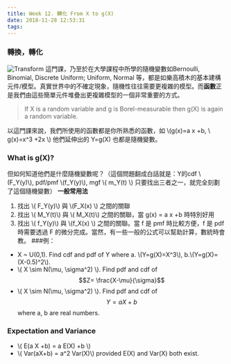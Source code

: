 ```yaml
---
title: Week 12. 轉化 From X to g(X)
date: 2018-11-28 12:53:31
tags:
---
```

### 轉換，轉化
![Transform](https://i2.wp.com/wp-corp.qoo-app.com/wp-content/uploads/2018/08/18082405411061.jpg?w=1000)
這門課，乃至於在大學課程中所學的隨機變數如Bernoulli, Binomial, Discrete Uniform; Uniform, Normal 等，都是如樂高積木的基本建構元件/模型。真實世界中的不確定現象，隨機性往往需要更複雜的模型。而**函數**正是我們由這些簡單元件堆疊出更複雜模型的一個非常重要的方式。

>If X is a random variable and  g is  Borel-measurable 
then  g(X) is again a random variable. 

以這門課來說，我們所使用的函數都是你所熟悉的函數，如 
\\(g(x)=a x +b,  \   g(x)=x^3 +2x \\)
他們延伸出的 Y=g(X) 也都是隨機變數。
### What is g(X)?
但如何知道他們是什麼隨機變數呢？（這個問題翻成白話就是：Y的cdf \\(F_Y(y)\\), pdf/pmf \\(f_Y(y)\\), mgf  \\( m_Y(t) \\) 只要找出三者之一，就完全刻劃了這個隨機變數）
**一般常用法**
1. 找出 \\( F_Y(y)\\) 與 \\(F_X(x) \\) 之間的關聯
2.  找出 \\( M_Y(t)\\) 與 \\( M_X(t)\\) 之間的關聯，當 g(x) = a x +b 時特別好用
3. 找出 \\( f_Y(y)\\) 與 \\(f_X(x) \\) 之間的關聯。當 f 是 pmf 時比較方便，f 是 pdf 時需要透過 F 的微分完成。當然，有一些一般的公式可以幫助計算，數統時會教。
###例：
* X ~ U(0,1). Find cdf and pdf of Y where 
a. \\(Y=g(X)=X^3\\), 
b.\\(Y=g(X)=(X-0.5)^2\\).
* \\( X \sim N(\mu, \sigma^2) \\). Find pdf and cdf of 
$$Z= \frac{X-\mu}{\sigma}$$
* \\( X \sim N(\mu, \sigma^2) \\). Find pdf and cdf of 
$$Y= a X + b$$ where a, b are real numbers. 

### Expectation and Variance 
 * \\( E(a X +b) = a E(X) +b \\)
 * \\( Var(aX+b) = a^2 Var(X)\\)
 provided E(X) and Var(X) both exist.
